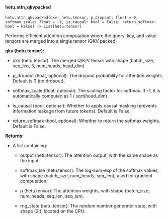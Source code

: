 #### hetu.attn_qkvpacked

```
hetu.attn_qkvpacked(qkv: hetu.tensor, p_dropout: float = 0, softmax_scale: float = -1, is_causal: bool = False, return_softmax: bool = False) -> List[hetu.tensor]
```

Performs efficient attention computation where the query, key, and value tensors are merged into a single tensor (QKV packed) 

**qkv (hetu.tensor):**

* qkv (hetu.tensor): The merged Q/K/V tensor with shape (batch_size, seq_len, 3, num_heads, head_dim)

* p_dropout (float, optional): The dropout probability for attention weights. Default is 0 (no dropout).

* softmax_scale (float, optional): The scaling factor for softmax. If -1, it is automatically computed as 1 / sqrt(head_dim).

* is_causal (bool, optional): Whether to apply causal masking (prevents information leakage from future tokens). Default is False.

* return_softmax (bool, optional): Whether to return the softmax weights. Default is False.

**Returns:**

* A list containing:

  * output (hetu.tensor): The attention output, with the same shape as the input.

  * softmax_lse (hetu.tensor): The log-sum-exp of the softmax values, with shape (batch_size, num_heads, seq_len), used for gradient computation.

  *  p (hetu.tensor): The attention weights, with shape (batch_size, num_heads, seq_len, seq_len).

  * rng_state (hetu.tensor): The random number generator state, with shape (2,), located on the CPU.

